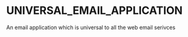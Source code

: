 # UNIVERSAL_EMAIL_APPLICATION
 An email application which is universal to all the  web email serivces 
